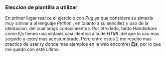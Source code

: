 ### Eleccion de plantilla a utilizar

En primer lugar realice el ejercicio con _Pug_ ya que considere su sintaxis muy similar
a al lenguaje *Python* , en cuanto a su sencillez y uso de la identacion, del cual tengo conocimientos.
Por otro lado, tanto _Handlebars_ como _Ejs_ tienen una sintaxis casi identica a la de *HTML* del que
lo uso mas seguido y estoy mas acostumbrado. 
Pero entre estos 2 me resulto mas practico de usar (y donde mas ejemplos en la web encontre) ***Ejs***, por lo que me quedo con este ultimo. 